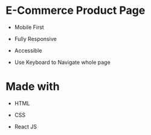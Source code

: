 
# E-Commerce Product Page

- Mobile First

- Fully Responsive

- Accessible

- Use Keyboard to Navigate whole page

# Made with

- HTML

- CSS

- React JS
